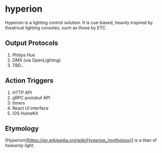 # hyperion

Hyperion is a lighting control solution. It is cue-based, heavily inspired by theatrical lighting consoles, such as those by ETC.

## Output Protocols
1. Philips Hue
2. DMX (via OpenLighting)
3. TBD...

## Action Triggers
1. HTTP API
2. gRPC protobuf API
3. timers
4. React UI interface
5. iOS HomeKit

## Etymology
(Hyperion)[https://en.wikipedia.org/wiki/Hyperion_(mythology)] is a titan of _heavenly light_. 
